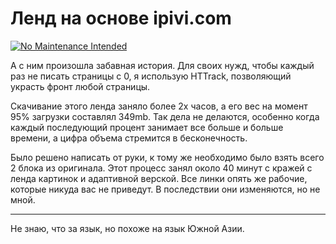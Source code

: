 # Ленд на основе ipivi.com
[![No Maintenance Intended](http://unmaintained.tech/badge.svg)](http://unmaintained.tech/)

А с ним произошла забавная история.
Для своих нужд, чтобы каждый раз не писать страницы с 0, я использую HTTrack, позволяющий украсть фронт любой страницы. 

Скачивание этого ленда заняло более 2х часов, а его вес на момент 95% загрузки составлял 349mb. Так дела не делаются, особенно когда каждый последующий процент занимает все больше и больше времени, а цифра объема стремится в бесконечность.

Было решено написать от руки, к тому же необходимо было взять всего 2 блока из оригинала. Этот процесс занял около 40 минут с кражей с ленда картинок и адаптивной верской.
Все линки опять же рабочие, которые никуда вас не приведут. В последствии они изменяются, но не мной.
<hr/>

Не знаю, что за язык, но похоже на язык Южной Азии.
